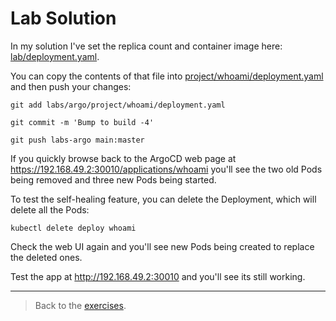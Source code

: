 # Lab Solution

In my solution I've set the replica count and container image here: [lab/deployment.yaml](./lab/deployment.yaml).

You can copy the contents of that file into [project/whoami/deployment.yaml](./project/whoami/deployment.yaml) and then push your changes:

```
git add labs/argo/project/whoami/deployment.yaml

git commit -m 'Bump to build -4'

git push labs-argo main:master
```

If you quickly browse back to the ArgoCD web page at https://192.168.49.2:30010/applications/whoami you'll see the two old Pods being removed and three new Pods being started.

To test the self-healing feature, you can delete the Deployment, which will delete all the Pods:

```
kubectl delete deploy whoami
```

Check the web UI again and you'll see new Pods being created to replace the deleted ones. 

Test the app at http://192.168.49.2:30010 and you'll see its still working.

___
> Back to the [exercises](README.md).
